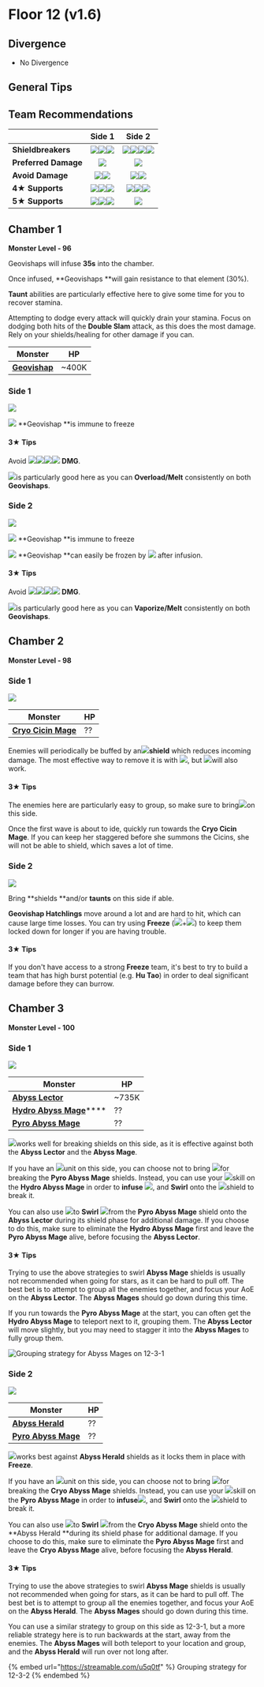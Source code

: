 # Floor 12 (v1.6)

## Divergence

* No Divergence

## General Tips

## Team Recommendations

|                      |                                                                                                                        Side 1                                                                                                                        |                                                                                  Side 2                                                                                  |
| -------------------- | :--------------------------------------------------------------------------------------------------------------------------------------------------------------------------------------------------------------------------------------------------: | :----------------------------------------------------------------------------------------------------------------------------------------------------------------------: |
| **Shieldbreakers**   |                                                            ![](../../.gitbook/assets/pyro\_small.png)![](../../.gitbook/assets/hydro\_small.png)![](../../.gitbook/assets/cryo\_small.png)                                                           | ![](../../.gitbook/assets/pyro\_small.png)![](../../.gitbook/assets/hydro\_small.png)![](../../.gitbook/assets/cryo\_small.png)![](../../.gitbook/assets/geo\_small.png) |
| **Preferred Damage** |                                                                                                      ![](../../.gitbook/assets/pyro\_small.png)                                                                                                      |                                                                ![](../../.gitbook/assets/pyro\_small.png)                                                                |
| **Avoid Damage**     | ![](https://firebasestorage.googleapis.com/v0/b/gitbook-28427.appspot.com/o/assets%2F-MVAGyyACcSzyzfmgy7f%2Fsync%2Fe0472b52c548a7162a648c191cad9b7bbdf4498b.png?generation=1615182626170812\&alt=media)![](../../.gitbook/assets/electro\_small.png) |                                           ![](../../.gitbook/assets/hydro\_small.png)![](../../.gitbook/assets/geo\_small.png)                                           |
| **4**★ **Supports**  |                                         ![](../../.gitbook/assets/ui\_avataricon\_bennett.png)![](../../.gitbook/assets/ui\_avataricon\_xiangling.png)![](../../.gitbook/assets/ui\_avataricon\_sucrose.png)                                         |      ![](../../.gitbook/assets/ui\_avataricon\_diona.png)![](../../.gitbook/assets/ui\_avataricon\_chongyun.png)![](../../.gitbook/assets/ui\_avataricon\_kaeya.png)     |
| **5**★ **Supports**  |                                        ![](../../.gitbook/assets/ui\_avataricon\_lumine\_anemo.png)![](../../.gitbook/assets/ui\_avataricon\_venti.png)![](../../.gitbook/assets/ui\_avataricon\_zhongli.png)                                        |                                                          ![](../../.gitbook/assets/ui\_avataricon\_zhongli.png)                                                          |

## Chamber 1

**Monster Level - 96**

Geovishaps will infuse **35s** into the chamber.

Once infused, \*\*Geovishaps \*\*will gain resistance to that element (30%).

**Taunt** abilities are particularly effective here to give some time for you to recover stamina.

Attempting to dodge every attack will quickly drain your stamina. Focus on dodging both hits of the **Double Slam** attack, as this does the most damage. Rely on your shields/healing for other damage if you can.

| Monster                                              | HP     |
| ---------------------------------------------------- | ------ |
| [**Geovishap**](../../monsters/animals/geovishap.md) | \~400K |

### Side 1

![](<../../.gitbook/assets/12-1-1 (3).png>)

![](../../.gitbook/assets/cryo\_small.png) \*\*Geovishap \*\*is immune to freeze

#### 3★ Tips

Avoid ![](../../.gitbook/assets/cryo\_small.png)![](../../.gitbook/assets/electro\_small.png)![](../../.gitbook/assets/geo\_small.png)![](../../.gitbook/assets/physical\_small.png) **DMG**.

![](../../.gitbook/assets/pyro\_small.png)is particularly good here as you can **Overload/Melt** consistently on both **Geovishaps**.

### Side 2

![](<../../.gitbook/assets/12-1-2 (3).png>)

![](../../.gitbook/assets/cryo\_small.png) \*\*Geovishap \*\*is immune to freeze

![](../../.gitbook/assets/hydro\_small.png) \*\*Geovishap \*\*can easily be frozen by ![](../../.gitbook/assets/cryo\_small.png) after infusion.

#### 3★ Tips

Avoid ![](../../.gitbook/assets/hydro\_small.png)![](../../.gitbook/assets/cryo\_small.png)![](../../.gitbook/assets/geo\_small.png)![](../../.gitbook/assets/physical\_small.png) **DMG**.

![](../../.gitbook/assets/pyro\_small.png)is particularly good here as you can **Vaporize/Melt** consistently on both **Geovishaps**.

## Chamber 2

**Monster Level - 98**

### Side 1

![](<../../.gitbook/assets/12-2-1 (3).png>)

| Monster                                                        | HP |
| -------------------------------------------------------------- | -- |
| [**Cryo Cicin Mage**](../../monsters/fatui/cryo-cicin-mage.md) | ?? |

Enemies will periodically be buffed by an![](../../.gitbook/assets/cryo\_small.png)**shield** which reduces incoming damage. The most effective way to remove it is with ![](../../.gitbook/assets/pyro\_small.png), but ![](../../.gitbook/assets/electro\_small.png)will also work.

#### 3★ Tips

The enemies here are particularly easy to group, so make sure to bring![](../../.gitbook/assets/anemo\_small.png)on this side.

Once the first wave is about to ide, quickly run towards the **Cryo Cicin Mage**. If you can keep her staggered before she summons the Cicins, she will not be able to shield, which saves a lot of time.

### Side 2

![](<../../.gitbook/assets/12-2-2 (2).png>)

Bring \*\*shields \*\*and/or **taunts** on this side if able.

**Geovishap Hatchlings** move around a lot and are hard to hit, which can cause large time losses. You can try using **Freeze** (![](../../.gitbook/assets/hydro\_small.png)+![](../../.gitbook/assets/cryo\_small.png)) to keep them locked down for longer if you are having trouble.

#### 3★ Tips

If you don't have access to a strong **Freeze** team, it's best to try to build a team that has high burst potential (e.g. **Hu Tao**) in order to deal significant damage before they can burrow.

## Chamber 3

**Monster Level - 100**

### Side 1

![](<../../.gitbook/assets/12-3-1 (2).png>)

| Monster                                                                        | HP     |
| ------------------------------------------------------------------------------ | ------ |
| [**Abyss Lector**](../../monsters/abyss-order/abyss-lector-electro.md)         | \~735K |
| [**Hydro Abyss Mage**](../../monsters/abyss-order/hydro-abyss-mage.md)\*\*\*\* | ??     |
| [**Pyro Abyss Mage**](../../monsters/abyss-order/pyro-abyss-mage.md)           | ??     |

![](../../.gitbook/assets/cryo\_small.png)works well for breaking shields on this side, as it is effective against both the **Abyss Lector** and the **Abyss Mage**.

If you have an ![](../../.gitbook/assets/anemo\_small.png)unit on this side, you can choose not to bring ![](../../.gitbook/assets/hydro\_small.png)for breaking the **Pyro Abyss Mage** shields. Instead, you can use your ![](../../.gitbook/assets/anemo\_small.png)skill on the **Hydro Abyss Mage** in order to **infuse** ![](../../.gitbook/assets/hydro\_small.png), and **Swirl** onto the ![](../../.gitbook/assets/pyro\_small.png)shield to break it.

You can also use ![](../../.gitbook/assets/anemo\_small.png)to **Swirl** ![](../../.gitbook/assets/pyro\_small.png)from the **Pyro Abyss Mage** shield onto the **Abyss Lector** during its shield phase for additional damage. If you choose to do this, make sure to eliminate the **Hydro Abyss Mage** first and leave the **Pyro Abyss Mage** alive, before focusing the **Abyss Lector**.

#### 3★ Tips

Trying to use the above strategies to swirl **Abyss Mage** shields is usually not recommended when going for stars, as it can be hard to pull off. The best bet is to attempt to group all the enemies together, and focus your AoE on the **Abyss Lector**. The **Abyss Mages** should go down during this time.

If you run towards the **Pyro Abyss Mage** at the start, you can often get the **Hydro Abyss Mage** to teleport next to it, grouping them. The **Abyss Lector** will move slightly, but you may need to stagger it into the **Abyss Mages** to fully group them.

![Grouping strategy for Abyss Mages on 12-3-1](../../.gitbook/assets/12-3-1\_grouping.gif)

### Side 2

![](<../../.gitbook/assets/12-3-2 (2).png>)

| Monster                                                              | HP |
| -------------------------------------------------------------------- | -- |
| [**Abyss Herald**](../../monsters/abyss-order/abyss-herald.md)       | ?? |
| [**Pyro Abyss Mage**](../../monsters/abyss-order/pyro-abyss-mage.md) | ?? |

![](../../.gitbook/assets/cryo\_small.png)works best against **Abyss Herald** shields as it locks them in place with **Freeze**.

If you have an ![](../../.gitbook/assets/anemo\_small.png)unit on this side, you can choose not to bring ![](../../.gitbook/assets/pyro\_small.png)for breaking the **Cryo Abyss Mage** shields. Instead, you can use your ![](../../.gitbook/assets/anemo\_small.png)skill on the **Pyro Abyss Mage** in order to **infuse**![](../../.gitbook/assets/pyro\_small.png), and **Swirl** onto the ![](../../.gitbook/assets/cryo\_small.png)shield to break it.

You can also use ![](../../.gitbook/assets/anemo\_small.png)to **Swirl** ![](../../.gitbook/assets/cryo\_small.png)from the **Cryo Abyss Mage** shield onto the \*\*Abyss Herald \*\*during its shield phase for additional damage. If you choose to do this, make sure to eliminate the **Pyro Abyss Mage** first and leave the **Cryo Abyss Mage** alive, before focusing the **Abyss Herald**.

#### 3★ Tips

Trying to use the above strategies to swirl **Abyss Mage** shields is usually not recommended when going for stars, as it can be hard to pull off. The best bet is to attempt to group all the enemies together, and focus your AoE on the **Abyss Herald**. The **Abyss Mages** should go down during this time.

You can use a similar strategy to group on this side as 12-3-1, but a more reliable strategy here is to run backwards at the start, away from the enemies. The **Abyss Mages** will both teleport to your location and group, and the **Abyss Herald** will run over not long after.

{% embed url="https://streamable.com/u5q0tf" %}
Grouping strategy for 12-3-2
{% endembed %}
